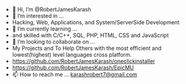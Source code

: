 - 👋 Hi, I’m @RobertJamesKarash
- 👀 I’m interested in ...
- Hacking, Web, Applications, and System/ServerSide Development
- 🌱 I’m currently learning ...
- and skilled with C/C++, SQL, PHP, HTML, CSS and JavaScript
- 💞️ I’m looking to collaborate on ...
- My Projects and To Help Others with the most efficient and lowest(highest) level languages cross platform.
- https://github.com/RobertJamesKarash/oneclickinstaller
- https://github.com/RobertJamesKarash/EpicMU
- 📫 How to reach me ...
karashrobert7@gmail.com

<!---
RobertJamesKarash/RobertJamesKarash is a ✨ special ✨ repository because its `README.md` (this file) appears on your GitHub profile.
--->
